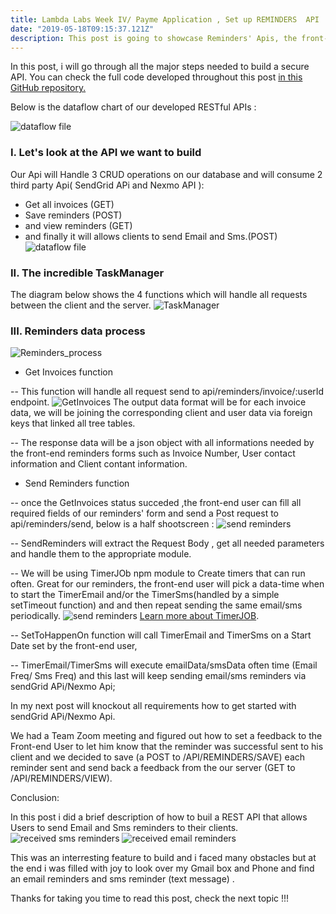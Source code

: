 ```yaml
---
title: Lambda Labs Week IV/ Payme Application , Set up REMINDERS  API
date: "2019-05-18T09:15:37.121Z"
description: This post is going to showcase Reminders' Apis, the front-end client should be able to Send,Save,Retrieve reminders and get all created invoices.
---
```

In this post, i will go through all the major steps needed to build a secure API.
You can check the full code developed throughout this post [in this GitHub repository.](https://github.com/Lambda-School-Labs/labspt2-pay-me)

Below is the dataflow chart of our developed  RESTful APIs  :

![dataflow file](https://i.imgur.com/W87zeoY.jpg)


### I. Let's look at the API we want to build 

Our Api will Handle 3 CRUD operations on our database and will consume 2 third party Api( SendGrid APi and Nexmo API ):
* Get all invoices (GET)
* Save reminders (POST)
* and view reminders (GET)
* and finally it will allows clients to send Email and Sms.(POST)
![dataflow file](https://i.imgur.com/EG30kWV.jpg)


### II. The incredible TaskManager 

The diagram below shows the 4 functions which will handle all requests between the client and the server.
![TaskManager](https://i.imgur.com/pILtjqy.png)


### III. Reminders data process
![Reminders_process](https://i.imgur.com/5rjsR2J.jpg)

* Get Invoices function

-- This function will handle all request send to api/reminders/invoice/:userId endpoint.
![GetInvoices](https://i.imgur.com/5pQDcI3.jpg)
The output data format will be for each invoice data, we will be joining the corresponding client and user data via foreign keys that linked all tree tables. 

-- The response data will be a json object with all informations needed by the front-end reminders forms such as Invoice Number, User contact information and Client contant information.

* Send Reminders function

-- once the GetInvoices status succeded ,the front-end user can fill all required fields of our reminders' form and send a Post request to  api/reminders/send, below is a half shootscreen :
![send reminders](https://i.imgur.com/M8Pf4KO.jpg)

-- SendReminders will extract the Request Body , get all needed parameters and handle them to the appropriate module.

-- We will be using TimerJOb npm module to Create timers that can run often. Great for our reminders, the front-end user will pick a data-time  when to start the TimerEmail and/or the TimerSms(handled by a simple setTimeout function) and and then repeat sending the same email/sms periodically.
![send reminders](https://i.imgur.com/ZNKYYjr.jpg)
[Learn more about TimerJOB](https://www.npmjs.com/package/timer-jobs).

-- SetToHappenOn function will call TimerEmail and TimerSms on a Start Date set by the front-end user,

-- TimerEmail/TimerSms will execute emailData/smsData often time (Email Freq/ Sms Freq) and this last will keep sending email/sms reminders via sendGrid APi/Nexmo Api;

In my next post will knockout all requirements how to get started with sendGrid APi/Nexmo Api.

We had a Team Zoom meeting and figured out how to set a feedback to the Front-end User to let him know that the reminder was successful sent to his client and we decided to save (a POST to /API/REMINDERS/SAVE) each reminder sent and send back a feedback from the our server (GET to /API/REMINDERS/VIEW).


Conclusion:

In this post i did a brief description of how to buil a REST API that allows Users to send Email and Sms reminders to their clients.
![received sms reminders](https://imgur.com/O3WpHs6.jpg)
![received email reminders](https://imgur.com/rsySUjO.jpg)

This was an interresting feature to build and i faced many obstacles but at the end i was filled with joy to look over my Gmail box and Phone and find an email reminders and sms reminder (text message) .

Thanks for taking you  time to read this post, check the next topic !!!
